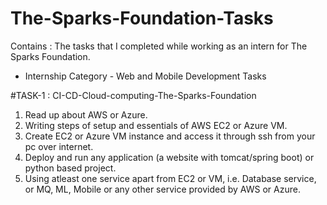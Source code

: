 # The-Sparks-Foundation-Tasks
Contains : The tasks that I completed while working as an intern for The Sparks Foundation.

* Internship Category - Web and Mobile Development Tasks

#TASK-1 : CI-CD-Cloud-computing-The-Sparks-Foundation

1. Read up about AWS or Azure.
2. Writing steps of setup and essentials of AWS EC2 or Azure VM.
3. Create EC2 or Azure VM instance and access it through ssh from your pc over internet.
4. Deploy and run any application (a website with tomcat/spring boot) or python based project.
5. Using atleast one service apart from EC2 or VM, i.e. Database service, or MQ, ML, Mobile or any other service provided by AWS or Azure.

